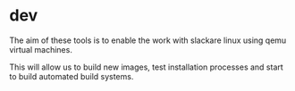 # dev

The aim of these tools is to enable the work with slackare linux using qemu virtual machines.

This will allow us to build new images, test installation processes and start to build automated build systems.


